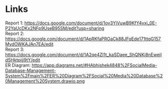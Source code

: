 # Links

Report 1: https://docs.google.com/document/d/1ov3YjVuwB9KfY4vxj_0E-P2YaUcDKx2NFp9UseB95SM/edit?usp=sharing <br />
Report 2: https://docs.google.com/document/d/1ApRKfaPROaCk88JFqEde171ttqG157MydOWKAJAn7EA/edit <br />
Report 3: https://docs.google.com/document/d/1A2qe4ZI1t_kaSDaee_ShQNKi8nEwejIdSHktpijj9tY/edit <br />
ER Diagram: https://app.diagrams.net/#HAbhishek4848%2FSocialMedia-Database-Management-System%2Fmain%2FER%20Diagram%2FSocial%20Media%20Database%20Management%20System.drawio.png
